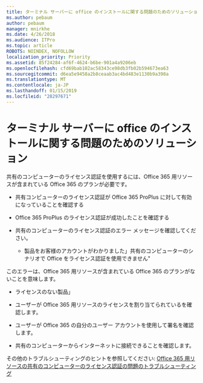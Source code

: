 ```yaml
---
title: ターミナル サーバーに office のインストールに関する問題のためのソリューション
ms.author: pebaum
author: pebaum
manager: mnirkhe
ms.date: 4/26/2018
ms.audience: ITPro
ms.topic: article
ROBOTS: NOINDEX, NOFOLLOW
localization_priority: Priority
ms.assetid: 85f24284-af6f-4624-b6be-901a4a9206eb
ms.openlocfilehash: cfd69bab102ac58343ce98db3fb02b594673ea63
ms.sourcegitcommit: d6ea5e9458a2b8ceaab3ac4bd483e1130b9a398a
ms.translationtype: MT
ms.contentlocale: ja-JP
ms.lasthandoff: 01/15/2019
ms.locfileid: "28297671"
---
```

# <a name="solutions-for-issues-around-installing-office-on-a-terminal-server"></a>ターミナル サーバーに office のインストールに関する問題のためのソリューション

共有のコンピューターのライセンス認証を使用するには、Office 365 用リソースが含まれている Office 365 のプランが必要です。
  
- 共有コンピューターのライセンス認証が Office 365 ProPlus に対して有効になっていることを確認する
    
- Office 365 ProPlus のライセンス認証が成功したことを確認する
    
- 共有のコンピューターのライセンス認証のエラー メッセージを確認してください。
    
  - 製品をお客様のアカウントがわかりました」共有のコンピューターのシナリオで Office をライセンス認証を使用できません"
  
このエラーは、Office 365 用リソースが含まれている Office 365 のプランがないことを意味します。
    
  - ライセンスのない製品」
    
  - ユーザーが Office 365 用リソースのライセンスを割り当てられているを確認します。
    
  - ユーザーが Office 365 の自分のユーザー アカウントを使用して署名を確認します。
    
  - 共有のコンピューターからインターネットに接続できることを確認します。
    
その他のトラブルシューティングのヒントを参照してください: [Office 365 用リソースの共有のコンピューターのライセンス認証の問題のトラブルシューティング](https://docs.microsoft.com/DeployOffice/troubleshoot-issues-with-shared-computer-activation-for-office-365-proplus)
  

